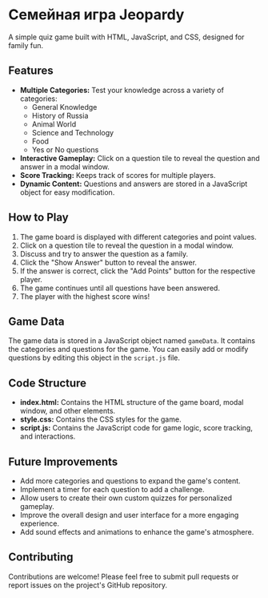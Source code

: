 # Семейная игра Jeopardy

A simple quiz game built with HTML, JavaScript, and CSS, designed for family fun.

## Features

* **Multiple Categories:** Test your knowledge across a variety of categories:
    * General Knowledge
    * History of Russia
    * Animal World
    * Science and Technology
    * Food
    * Yes or No questions
* **Interactive Gameplay:** Click on a question tile to reveal the question and answer in a modal window.
* **Score Tracking:** Keeps track of scores for multiple players.
* **Dynamic Content:** Questions and answers are stored in a JavaScript object for easy modification.

## How to Play

1. The game board is displayed with different categories and point values.
2. Click on a question tile to reveal the question in a modal window.
3. Discuss and try to answer the question as a family.
4. Click the "Show Answer" button to reveal the answer.
5. If the answer is correct, click the "Add Points" button for the respective player.
6. The game continues until all questions have been answered.
7. The player with the highest score wins!

## Game Data

The game data is stored in a JavaScript object named `gameData`. It contains the categories and questions for the game. You can easily add or modify questions by editing this object in the `script.js` file.

## Code Structure

* **index.html:** Contains the HTML structure of the game board, modal window, and other elements.
* **style.css:** Contains the CSS styles for the game.
* **script.js:** Contains the JavaScript code for game logic, score tracking, and interactions.

## Future Improvements

* Add more categories and questions to expand the game's content.
* Implement a timer for each question to add a challenge.
* Allow users to create their own custom quizzes for personalized gameplay.
* Improve the overall design and user interface for a more engaging experience.
* Add sound effects and animations to enhance the game's atmosphere.

## Contributing

Contributions are welcome! Please feel free to submit pull requests or report issues on the project's GitHub repository.
